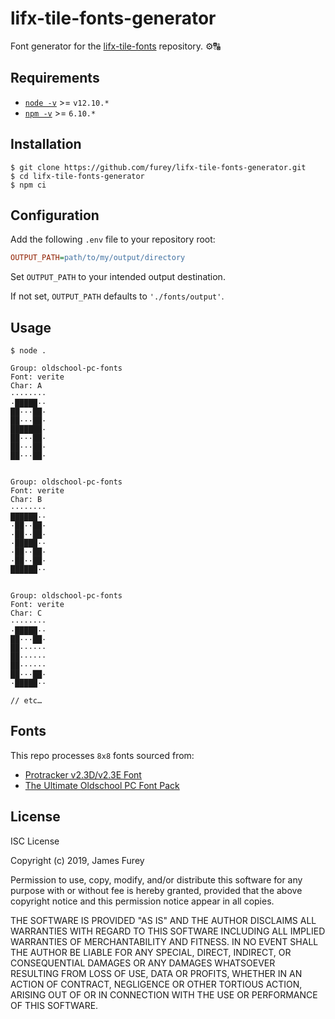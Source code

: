 # lifx-tile-fonts-generator

Font generator for the [lifx-tile-fonts](https://github.com/furey/lifx-tile-fonts) repository. ⚙️🔠

## Requirements

- [`node -v`](https://nodejs.org/en/download/current/) >= `v12.10.*`
- [`npm -v`](https://www.npmjs.com/get-npm) >= `6.10.*`

## Installation

```console
$ git clone https://github.com/furey/lifx-tile-fonts-generator.git
$ cd lifx-tile-fonts-generator
$ npm ci
```

## Configuration

Add the following `.env` file to your repository root:

```ini
OUTPUT_PATH=path/to/my/output/directory
```

Set `OUTPUT_PATH` to your intended output destination.

If not set, `OUTPUT_PATH` defaults to `'./fonts/output'`.

## Usage

```console
$ node .

Group: oldschool-pc-fonts
Font: verite
Char: A
········
·█████··
██···██·
██···██·
███████·
██···██·
██···██·
██···██·


Group: oldschool-pc-fonts
Font: verite
Char: B
········
██████··
·██··██·
·██··██·
·█████··
·██··██·
·██··██·
██████··


Group: oldschool-pc-fonts
Font: verite
Char: C
········
·█████··
██···██·
██······
██······
██······
██···██·
·█████··

// etc…
```

## Fonts

This repo processes `8x8` fonts sourced from:

- [Protracker v2.3D/v2.3E Font](https://github.com/echolevel/protracker-font)
- [The Ultimate Oldschool PC Font Pack](https://int10h.org/oldschool-pc-fonts/)

## License

ISC License

Copyright (c) 2019, James Furey

Permission to use, copy, modify, and/or distribute this software for any
purpose with or without fee is hereby granted, provided that the above
copyright notice and this permission notice appear in all copies.

THE SOFTWARE IS PROVIDED "AS IS" AND THE AUTHOR DISCLAIMS ALL WARRANTIES
WITH REGARD TO THIS SOFTWARE INCLUDING ALL IMPLIED WARRANTIES OF
MERCHANTABILITY AND FITNESS. IN NO EVENT SHALL THE AUTHOR BE LIABLE FOR
ANY SPECIAL, DIRECT, INDIRECT, OR CONSEQUENTIAL DAMAGES OR ANY DAMAGES
WHATSOEVER RESULTING FROM LOSS OF USE, DATA OR PROFITS, WHETHER IN AN
ACTION OF CONTRACT, NEGLIGENCE OR OTHER TORTIOUS ACTION, ARISING OUT OF
OR IN CONNECTION WITH THE USE OR PERFORMANCE OF THIS SOFTWARE.
